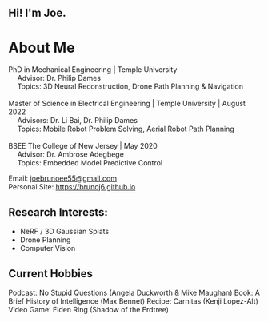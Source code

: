 ## Hi! I'm Joe.

# About Me

PhD in Mechanical Engineering | Temple University \
&ensp;&ensp;    Advisor:  Dr. Philip Dames \
&ensp;&ensp;  Topics: 3D Neural Reconstruction, Drone Path Planning & Navigation
<br><br/>
Master of Science in Electrical Engineering | Temple University | August 2022 \
&ensp;&ensp;    Advisors: Dr. Li Bai, Dr. Philip Dames \
&ensp;&ensp;  Topics: Mobile Robot Problem Solving, Aerial Robot Path Planning 
<br><br/>
BSEE The College of New Jersey | May 2020 \
 &ensp;&ensp; Advisor: Dr. Ambrose Adegbege  \
 &ensp;&ensp; Topics: Embedded Model Predictive Control

Email: joebrunoee55@gmail.com \
Personal Site: https://brunoj6.github.io

## Research Interests:
- NeRF / 3D Gaussian Splats
- Drone Planning
- Computer Vision

## Current Hobbies
Podcast: No Stupid Questions (Angela Duckworth & Mike Maughan)
Book: A Brief History of Intelligence (Max Bennet)
Recipe: Carnitas (Kenji Lopez-Alt)
Video Game: Elden Ring (Shadow of the Erdtree)

